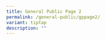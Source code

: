 ```yaml
---
title: General Public Page 2
permalink: /general-public/gppage2/
variant: tiptap
description: ""
---
```

